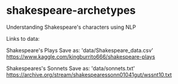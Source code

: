 # shakespeare-archetypes
Understanding Shakespeare's characters using NLP

Links to data:

Shakespeare's Plays
Save as: 'data/Shakespeare_data.csv'
https://www.kaggle.com/kingburrito666/shakespeare-plays


Shakespeares's Sonnets
Save as: 'data/sonnets.txt'
https://archive.org/stream/shakespearessonn01041gut/wssnt10.txt
